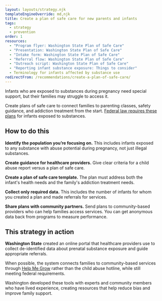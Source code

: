 ```yaml
---
layout: layouts/strategy.njk
templateEngineOverride: md,njk
title: Create a plan of safe care for new parents and infants
tags:
  - strategy
  - prevention
order: 1
resources:
  - "Program flyer: Washington State Plan of Safe Care"
  - "Presentation: Washington State Plan of Safe Care"
  - "Intake form: Washington State Plan of Safe Care"
  - "Referral flow: Washington State Plan of Safe Care"
  - "Outreach script: Washington State Plan of Safe Care"
  - "Reporting infant substance exposure: Things to consider"
  - Terminology for infants affected by substance use
redirectFrom: /recommendations/create-a-plan-of-safe-care/
---
```

Infants who are exposed to substances during pregnancy need special support, but their families may struggle to access it. 

Create plans of safe care to connect families to parenting classes, safety guidance, and addiction treatment from the start. [Federal law requires these plans](https://www.congress.gov/bill/114th-congress/senate-bill/524/text) for infants exposed to substances.

## How to do this

**Identify the population you’re focusing on.** This includes infants exposed to any substance with abuse potential during pregnancy, not just illegal substances.

**Create guidance for healthcare providers.** Give clear criteria for a child abuse report versus a plan of safe care.

**Create a plan of safe care template.** The plan must address both the infant's health needs and the family's addiction treatment needs.

**Collect only required data.** This includes the number of infants for whom you created a plan and made referrals for services. 

**Share plans with community partners.** Send plans to community-based providers who can help families access services. You can get anonymous data back from programs to measure performance.

## This strategy in action

**Washington State** created an online portal that healthcare providers use to collect de-identified data about prenatal substance exposure and guide appropriate referrals. 

When possible, the system connects families to community-based services through [Help Me Grow](https://helpmegrowwa.org/) rather than the child abuse hotline, while still meeting federal requirements. 

Washington developed these tools with experts and community members who have lived experience, creating resources that help reduce bias and improve family support.[](https://drive.google.com/file/d/1Y1SY_Toqf9cAo-1EExCsY2FtEkhW7J0e/view?usp=drive_link)
